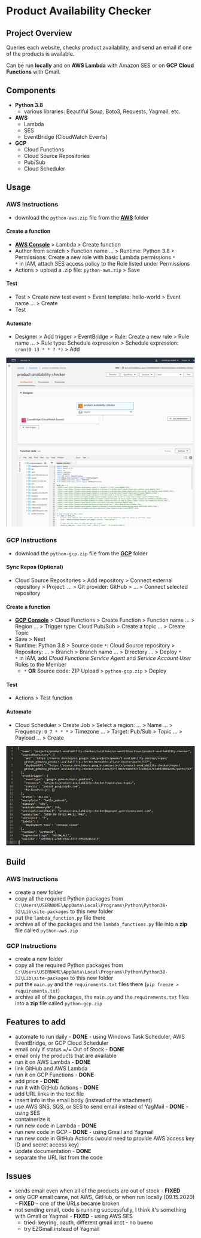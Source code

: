 # Product Availability Checker


## Project Overview
Queries each website, checks product availability, and send an email if one of the products is available.  

Can be run **locally** and on **AWS Lambda** with Amazon SES or on **GCP Cloud Functions** with Gmail.


## Components
- **Python 3.8**
  - various libraries: Beautiful Soup, Boto3, Requests, Yagmail, etc.
- **AWS**
  - Lambda
  - SES
  - EventBridge (CloudWatch Events)
- **GCP**
  - Cloud Functions
  - Cloud Source Repositories
  - Pub/Sub
  - Cloud Scheduler


## Usage
### AWS Instructions
- download the `python-aws.zip` file from the **[AWS](/AWS)** folder
#### Create a function
- **[AWS Console](https://console.aws.amazon.com)** > Lambda > Create function
- Author from scratch > Function name ... > Runtime: Python 3.8 > Permissions: Create a new role with basic Lambda permissions `*`  
  `*` in IAM, attach SES access policy to the Role listed under Permissions
- Actions > upload a .zip file: `python-aws.zip` > Save
#### Test
- Test > Create new test event > Event template: hello-world > Event name ... > Create
- Test
#### Automate
- Designer > Add trigger > EventBridge > Rule: Create a new rule > Rule name ... > Rule type: Schedule expression > Schedule expression: `cron(0 13 * * ? *)` > Add  

![](AWS/aws.png)


### GCP Instructions
- download the `python-gcp.zip` file from the **[GCP](/GCP)** folder
#### Sync Repos (Optional)
 - Cloud Source Repositories > Add repository > Connect external repository > Project: ... > Git provider: GitHub > ... > Connect selected repository
#### Create a function
- **[GCP Console](https://console.cloud.google.com)** > Cloud Functions > Create Function > Function name ... > Region ... > Trigger type:  Cloud Pub/Sub > Create a topic ... > Create Topic
- Save > Next
- Runtime: Python 3.8 > Source code `*`: Cloud Source repository > Repository: ... > Branch > Branch name ... > Directory ... > Deploy `*`  
  `*` in IAM, add *Cloud Functions Service Agent* and *Service Account User* Roles to the Member
  - `*` **OR** Source code: ZIP Upload > `python-gcp.zip` > Deploy
#### Test
- Actions > Test function
#### Automate
- Cloud Scheduler > Create Job > Select a region: ... > Name ... > Frequency: `0 7 * * *` > Timezone ... > Target: Pub/Sub > Topic ... > Payload ... > Create

![](GCP/gcp.png)


## Build
### AWS Instructions
- create a new folder
- copy all the required Python packages from `C:\Users\USERNAME\AppData\Local\Programs\Python\Python38-32\Lib\site-packages` to this new folder
- put the `lambda_function.py` file there
- archive all of the packages and the `lambda_functions.py` file into a **zip** file called `python-aws.zip`

### GCP Instructions
- create a new folder
- copy all the required Python packages from `C:\Users\USERNAME\AppData\Local\Programs\Python\Python38-32\Lib\site-packages` to this new folder
- put the `main.py` and the `requirements.txt` files there (`pip freeze > requirements.txt`)
- archive all of the packages, the `main.py` and the `requirements.txt` files into a **zip** file called `python-gcp.zip`


## Features to add
- automate to run daily - **DONE** - using Windows Task Scheduler, AWS EventBridge, or GCP Cloud Scheduler
- email only if status =/= Out of Stock - **DONE**
- email only the products that are available
- run it on AWS Lambda - **DONE**
- link GitHub and AWS Lambda
- run it on GCP Functions - **DONE**
- add price - **DONE**
- run it with GitHub Actions - **DONE**
- add URL links in the text file
- insert info in the email body (instead of the attachment)
- use AWS SNS, SQS, or SES to send email instead of YagMail - **DONE** - using SES
- containerize it
- run new code in Lambda - **DONE**
- run new code in GCP - **DONE** - using Gmail and Yagmail
- run new code in GitHub Actions (would need to provide AWS access key ID and secret access key)
- update documentation - **DONE**
- separate the URL list from the code


## Issues
- sends email even when all of the products are out of stock - **FIXED**
- only GCP email came, not AWS, GitHub, or when run locally (09.15.2020) - **FIXED** - one of the URLs became broken
- not sending email, code is running successfully, I think it's something with Gmail or Yagmail - **FIXED** - using AWS SES
  - tried: keyring, oauth, different gmail acct - no bueno
  - try EZGmail instead of Yagmail
